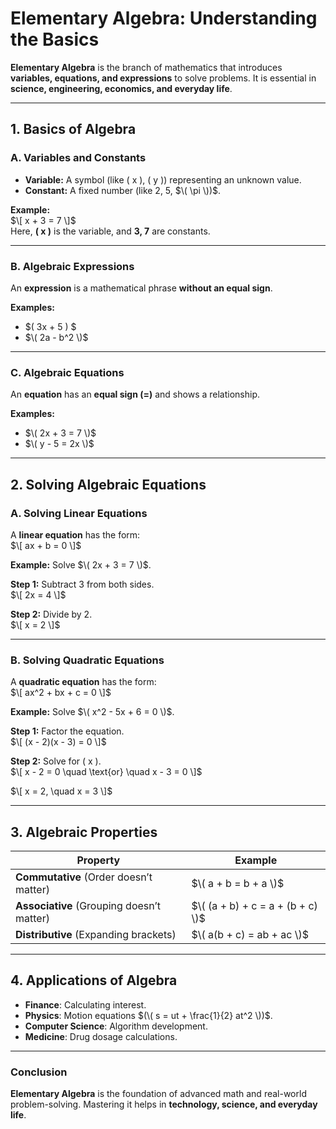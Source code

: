 # **Elementary Algebra: Understanding the Basics**  

**Elementary Algebra** is the branch of mathematics that introduces **variables, equations, and expressions** to solve problems. It is essential in **science, engineering, economics, and everyday life**.  

---

## **1. Basics of Algebra**  

### **A. Variables and Constants**  
- **Variable:** A symbol (like \( x \), \( y \)) representing an unknown value.  
- **Constant:** A fixed number (like 2, 5, $\( \pi \))$.  

**Example:**  
$\[
x + 3 = 7
\]$  
Here, **\( x \)** is the variable, and **3, 7** are constants.  

---

### **B. Algebraic Expressions**  
An **expression** is a mathematical phrase **without an equal sign**.  

**Examples:**  
- $\( 3x + 5 \) $ 
- $\( 2a - b^2 \)$ 

---

### **C. Algebraic Equations**  
An **equation** has an **equal sign (=)** and shows a relationship.  

**Examples:**  
- $\( 2x + 3 = 7 \)$  
- $\( y - 5 = 2x \)$  

---

## **2. Solving Algebraic Equations**  

### **A. Solving Linear Equations**  
A **linear equation** has the form:  
$\[
ax + b = 0
\]$  

**Example:** Solve $\( 2x + 3 = 7 \)$.  

**Step 1:** Subtract 3 from both sides.  
$\[
2x = 4
\]$  

**Step 2:** Divide by 2.  
$\[
x = 2
\]$  

---

### **B. Solving Quadratic Equations**  
A **quadratic equation** has the form:  
$\[
ax^2 + bx + c = 0
\]$  

**Example:** Solve $\( x^2 - 5x + 6 = 0 \)$.  

**Step 1:** Factor the equation.  
$\[
(x - 2)(x - 3) = 0
\]$  

**Step 2:** Solve for \( x \).  
$\[
x - 2 = 0 \quad \text{or} \quad x - 3 = 0
\]$

$\[
x = 2, \quad x = 3
\]$  

---

## **3. Algebraic Properties**  

| **Property** | **Example** |
|-------------|------------|
| **Commutative** (Order doesn’t matter) | $\( a + b = b + a \)$ |
| **Associative** (Grouping doesn’t matter) | $\( (a + b) + c = a + (b + c) \)$ |
| **Distributive** (Expanding brackets) | $\( a(b + c) = ab + ac \)$ |

---

## **4. Applications of Algebra**  
- **Finance**: Calculating interest.  
- **Physics**: Motion equations $(\( s = ut + \frac{1}{2} at^2 \))$.  
- **Computer Science**: Algorithm development.  
- **Medicine**: Drug dosage calculations.  

---

### **Conclusion**  
**Elementary Algebra** is the foundation of advanced math and real-world problem-solving. Mastering it helps in **technology, science, and everyday life**.

